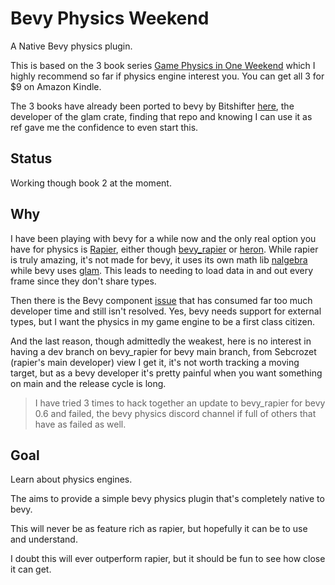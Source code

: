 # Bevy Physics Weekend

A Native Bevy physics plugin.

This is based on the 3 book series [Game Physics in One Weekend](https://gamephysicsweekend.github.io/) which I highly recommend so far if physics engine interest you.  You can get all 3 for $9 on Amazon Kindle.

The 3 books have already been ported to bevy by Bitshifter [here](https://github.com/bitshifter/bevy-physics-weekend), the developer of the glam crate, finding that repo and knowing I can use it as ref gave me the confidence to even start this.

## Status

Working though book 2 at the moment.

## Why

I have been playing with bevy for a while now and the only real option you have for physics is [Rapier](https://github.com/dimforge/rapier), either though [bevy_rapier](https://github.com/dimforge/bevy_rapier) or [heron](https://github.com/jcornaz/heron).  While rapier is truly amazing, it's not made for bevy, it uses its own math lib [nalgebra](https://github.com/dimforge/nalgebra) while bevy uses [glam](https://github.com/bitshifter/glam-rs).  This leads to needing to load data in and out every frame since they don't share types.

Then there is the Bevy component [issue](https://github.com/bevyengine/bevy/issues/2966) that has consumed far too much developer time and still isn't resolved.  Yes, bevy needs support for external types, but I want the physics in my game engine to be a first class citizen.

And the last reason, though admittedly the weakest, here is no interest in having a dev branch on bevy_rapier for bevy main branch, from Sebcrozet (rapier's main developer) view I get it, it's not worth tracking a moving target, but as a bevy developer it's pretty painful when you want something on main and the release cycle is long.

> I have tried 3 times to hack together an update to bevy_rapier for bevy 0.6 and failed, the bevy physics discord channel if full of others that have as failed as well.

## Goal

Learn about physics engines.

The aims to provide a simple bevy physics plugin that's completely native to bevy.

This will never be as feature rich as rapier, but hopefully it can be to use and understand.

I doubt this will ever outperform rapier, but it should be fun to see how close it can get.
